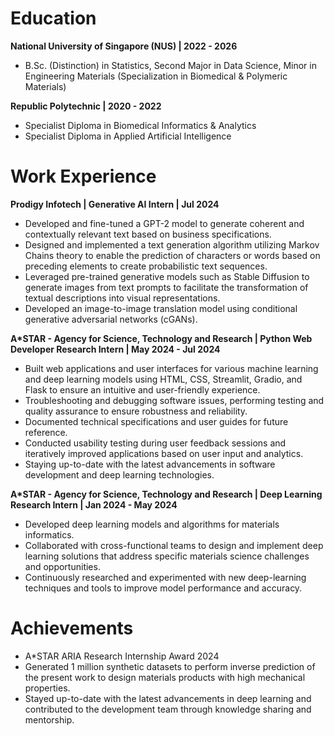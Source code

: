 # Education 
**National University of Singapore (NUS) | 2022 - 2026**

- B.Sc. (Distinction) in Statistics, Second Major in Data Science, Minor in Engineering Materials (Specialization in Biomedical & Polymeric Materials)

**Republic Polytechnic | 2020 - 2022**
- Specialist Diploma in Biomedical Informatics & Analytics 
- Specialist Diploma in Applied Artificial Intelligence

# Work Experience
**Prodigy Infotech | Generative AI Intern | Jul 2024**
- Developed and fine-tuned a GPT-2 model to generate coherent and contextually relevant text based on business specifications.
- Designed and implemented a text generation algorithm utilizing Markov Chains theory to enable the prediction of characters or words based on preceding elements to create probabilistic text sequences.
- Leveraged pre-trained generative models such as Stable Diffusion to generate images from text prompts to facilitate the transformation of textual descriptions into visual representations.
- Developed an image-to-image translation model using conditional generative adversarial networks (cGANs).

**A*STAR - Agency for Science, Technology and Research | Python Web Developer Research Intern | May 2024 - Jul 2024**
- Built web applications and user interfaces for various machine learning and deep learning models using HTML, CSS, Streamlit, Gradio, and Flask to ensure an intuitive and user-friendly experience. 
- Troubleshooting and debugging software issues, performing testing and quality assurance to ensure robustness and reliability.
- Documented technical specifications and user guides for future reference.
- Conducted usability testing during user feedback sessions and iteratively improved applications based on user input and analytics.
- Staying up-to-date with the latest advancements in software development and deep learning technologies.

**A*STAR - Agency for Science, Technology and Research | Deep Learning Research Intern | Jan 2024 - May 2024**
- Developed deep learning models and algorithms for materials informatics.
- Collaborated with cross-functional teams to design and implement deep learning solutions that address specific materials science challenges and opportunities. 
- Continuously researched and experimented with new deep-learning techniques and tools to improve model performance and accuracy.

# Achievements
- A*STAR ARIA Research Internship Award 2024
- Generated 1 million synthetic datasets to perform inverse prediction of the present work to design materials products with high mechanical properties.
- Stayed up-to-date with the latest advancements in deep learning and contributed to the development team through knowledge sharing and mentorship.




